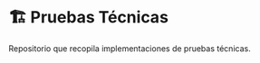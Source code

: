 🏗️ Pruebas Técnicas
===================

Repositorio que recopila implementaciones de pruebas técnicas.
